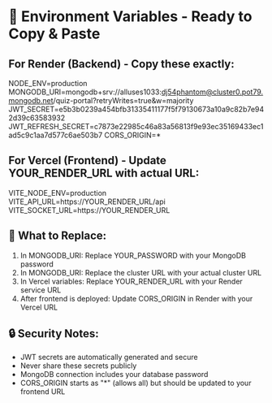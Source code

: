 # 🔧 Environment Variables - Ready to Copy & Paste

## For Render (Backend) - Copy these exactly:

NODE_ENV=production
MONGODB_URI=mongodb+srv://alluses1033:dj54phantom@cluster0.pot79.mongodb.net/quiz-portal?retryWrites=true&w=majority
JWT_SECRET=e5b3b0239a454bfb31335411177f5f79130673a10a9c82b7e942d39c63583932
JWT_REFRESH_SECRET=c7873e22985c46a83a56813f9e93ec35169433ec1ad5c9c1aa7d577c6ae503b7
CORS_ORIGIN=*

## For Vercel (Frontend) - Update YOUR_RENDER_URL with actual URL:

VITE_NODE_ENV=production
VITE_API_URL=https://YOUR_RENDER_URL/api
VITE_SOCKET_URL=https://YOUR_RENDER_URL

## 📝 What to Replace:

1. In MONGODB_URI: Replace YOUR_PASSWORD with your MongoDB password
2. In MONGODB_URI: Replace the cluster URL with your actual cluster URL
3. In Vercel variables: Replace YOUR_RENDER_URL with your Render service URL
4. After frontend is deployed: Update CORS_ORIGIN in Render with your Vercel URL

## 🔒 Security Notes:

- JWT secrets are automatically generated and secure
- Never share these secrets publicly
- MongoDB connection includes your database password
- CORS_ORIGIN starts as "*" (allows all) but should be updated to your frontend URL

